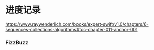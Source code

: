 # 进度记录

https://www.raywenderlich.com/books/expert-swift/v1.0/chapters/6-sequences-collections-algorithms#toc-chapter-011-anchor-001

### FizzBuzz 



